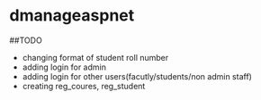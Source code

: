 # dmanageaspnet
##TODO
* changing format of student roll number
* adding login for admin
* adding login for other users(facutly/students/non admin staff)
* creating reg_coures, reg_student
